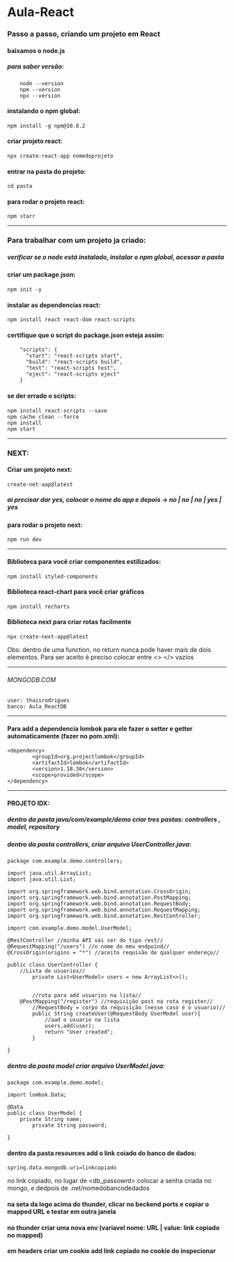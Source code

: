 # Aula-React 


### Passo a passo, criando um projeto em React

#### baixamos o node.js
##### para saber versão:
        node --version
        npm --version
        npx --version
#### instalando o npm global: 
	npm install -g npm@10.8.2
#### criar projeto react: 
	npx create-react-app nomedoprojeto 
#### entrar na pasta do projeto:
	cd pasta
#### para rodar o projeto react:
	npm starr

----------
### Para trabalhar com um projeto ja criado:

##### verificar se o node está instalado, instalar o npm global, acessar a pasta

#### criar um package.json: 
	npm init -y
#### instalar as dependencias react: 
	npm install react react-dom react-scripts
#### certifique que o script do package.json esteja assim:
        "scripts": {
          "start": "react-scripts start",
          "build": "react-scripts build",
          "test": "react-scripts test",
          "eject": "react-scripts eject"
        }
#### se der errado o scripts:
	npm install react-scripts --save
	npm cache clean --force
	npm install
	npm start

---------------------
### NEXT:

#### Criar um projeto next:
	create-net-aap@latest
	
##### ai precisar dar yes, colocar o nome do app e depois -> no | no | no | yes | yes

#### para rodar o projeto next: 
	npm run dev

---------------------
#### Biblioteca para você criar componentes estilizados:
	npm install styled-components 
#### Biblioteca react-chart para você criar gráficos
	npm install recharts
#### Biblioteca next para criar rotas facilmente
	npx create-next-app@latest
 
Obs: dentro de uma function, no return nunca pode haver mais de dois elementos. 
Para ser aceito é preciso colocar entre <> <elemento> </> vazios

-------------------------------
###### MONGODB.COM
	user: thaisrodrigues
	banco: Aula_ReactDB
-------------------------------
#### Para add a dependencia lombok para ele fazer o setter e getter automaticamente (fazer no pom.xml):
	<dependency>
        	<groupId>org.projectlombok</groupId>
        	<artifactId>lombok</artifactId>
        	<version>1.18.30</version>
        	<scope>provided</scope>
	</dependency>

--------------------------------
#### PROJETO IDX:

##### dentro da pasta java/com/example/demo criar tres pastas: controllers , model, repository

##### dentro da pasta controllers, criar arquivo UserController.java:
	package com.example.demo.controllers;

	import java.util.ArrayList;
	import java.util.List;

	import org.springframework.web.bind.annotation.CrossOrigin;
	import org.springframework.web.bind.annotation.PostMapping;
	import org.springframework.web.bind.annotation.RequestBody;
	import org.springframework.web.bind.annotation.RequestMapping;
	import org.springframework.web.bind.annotation.RestController;

	import com.example.demo.model.UserModel;

	@RestController //minha API vai ser do tipo rest//
	@RequestMapping("/users") //o nome do meu endpoind//
	@CrossOrigin(origins = "*") //aceito requisão de qualquer endereço//

	public class UserController {
   		//Lista de usuarios//
    		private List<UserModel> users = new ArrayList<>();


    		//rota para add usuarios na lista//
   		@PostMapping("/register") //requisição post na rota register//
    		//RequestBody = corpo da requisição (nesse caso é o usuario)//
    		public String createUser(@RequestBody UserModel user){
        		//aad o usuario na lista
        		users.add(user);
        		return "User created";
    		}
    
	}


##### dentro da pasta model criar arquivo UserModel.java:
	package com.example.demo.model;

	import lombok.Data;

	@Data
	public class UserModel {
   		private String name;
    		private String password;

	}

#### dentro da pasta resources add o link coiado do banco de dados:
	spring.data.mongodb.uri=linkcopiado

no link copiado, no lugar de <db_passowrd>  colocar a senha criada no mongo, e dedpois de .net/nomedobancodedados	

#### na seta da logo acima do thunder, clicar no beckend ports e copiar o mapped URL e testar em outra janela
#### no thunder criar uma nova env (variavel nome: URL | value: link copiado no mapped)
#### em headers criar um cookie add link copiado no cookie do inspecionar 